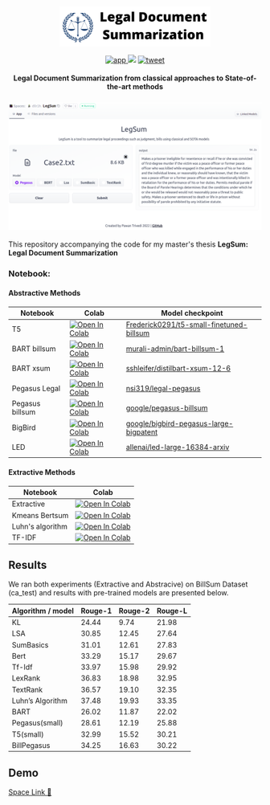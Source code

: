 <p align="center">
    <br>
    <img src="https://github.com/d0r1h/LegSum/blob/main/assets/LegSum.png" width="300"/>
    <br>
<p>

<p align="center">
    <a href="https://huggingface.co/spaces/d0r1h/LegSum">
    <img alt="app" src="https://img.shields.io/website?down_color=red&down_message=offline&up_color=yello&up_message=onine&url=https%3A%2F%2Fhuggingface.co%2Fspaces%2Fd0r1h%2FLegSum">
    </a>
    <a href="https://hits.seeyoufarm.com"><img src="https://hits.seeyoufarm.com/api/count/incr/badge.svg?url=https%3A%2F%2Fgithub.com%2Fd0r1h%2FLegSum&count_bg=%2379C83D&title_bg=%23555555&icon=&icon_color=%23E7E7E7&title=hits&edge_flat=false"/></a>
    <a href="https://twitter.com/intent/tweet?text=Legal Document Summarization text:&url=https%3A%2F%2Fgithub.com%2Fd0r1h%2FSAR%2F">
    <img alt="tweet" src="https://img.shields.io/twitter/url?url=https%3A%2F%2Fgithub.com%2Fd0r1h%2FSAR%2F">
    </a>
  </p>  
  
  
<h4 align="center">
    <p> Legal Document Summarization from classical approaches to State-of-the-art methods</p>
</h4>

<h3 align="center">
    <img src="https://github.com/d0r1h/LegSum/blob/main/assets/legsum_app.png", width="550"></a>
</h3>

This repository accompanying the code for my master's thesis <b>LegSum: Legal Document Summarization</b>


### Notebook:

#### Abstractive Methods

| Notebook | Colab | Model checkpoint |
| ------ | ------ |  ------ | 
| T5 | [![Open In Colab](https://colab.research.google.com/assets/colab-badge.svg)](https://colab.research.google.com/github/LegSum/blob/main/scripts/notebooks/T5_Small_%5Bbillsum%5D.ipynb) | [Frederick0291/t5-small-finetuned-billsum](https://huggingface.co/Frederick0291/t5-small-finetuned-billsum) |
| BART billsum | [![Open In Colab](https://colab.research.google.com/assets/colab-badge.svg)](https://colab.research.google.com/github/d0r1h/LegSum/blob/main/scripts/notebooks/BART_%5BBillsum%5D.ipynb) | [murali-admin/bart-billsum-1](https://huggingface.co/murali-admin/bart-billsum-1) |
| BART xsum | [![Open In Colab](https://colab.research.google.com/assets/colab-badge.svg)](https://colab.research.google.com/github/LegSum/blob/main/scripts/notebooks/BART_%5Bdistilbart_xsum%5D.ipynb) | [sshleifer/distilbart-xsum-12-6](https://huggingface.co/sshleifer/distilbart-xsum-12-6) |
| Pegasus Legal | [![Open In Colab](https://colab.research.google.com/assets/colab-badge.svg)](https://colab.research.google.com/github/d0r1h/LegSum/blob/main/scripts/notebooks/Pegsus_%5Blegal%5D.ipynb) | [nsi319/legal-pegasus](https://huggingface.co/nsi319/legal-pegasus) |
| Pegasus billsum | [![Open In Colab](https://colab.research.google.com/assets/colab-badge.svg)](https://colab.research.google.com/github/d0r1h/LegSum/blob/main/scripts/notebooks/Pegsus_%5Bbillsum%5D.ipynb) | [google/pegasus-billsum](https://huggingface.co/google/pegasus-billsum) |
| BigBird | [![Open In Colab](https://colab.research.google.com/assets/colab-badge.svg)](https://colab.research.google.com/github/d0r1h/LegSum/blob/main/scripts/notebooks/BigBird_Pegasus_%5Bbigpatent%5D.ipynb) | [google/bigbird-pegasus-large-bigpatent](https://huggingface.co/google/bigbird-pegasus-large-bigpatent) |
| LED | [![Open In Colab](https://colab.research.google.com/assets/colab-badge.svg)](https://colab.research.google.com/github/d0r1h/LegSum/blob/main/scripts/notebooks/LED_%5Blarge%5D.ipynb) | [allenai/led-large-16384-arxiv](https://huggingface.co/allenai/led-large-16384-arxiv) |

#### Extractive Methods

| Notebook | Colab |
| ------ | ------ | 
| Extractive | [![Open In Colab](https://colab.research.google.com/assets/colab-badge.svg)](https://colab.research.google.com/github/d0r1h/LegSum/blob/main/scripts/notebooks/Extractive.ipynb) | 
| Kmeans Bertsum | [![Open In Colab](https://colab.research.google.com/assets/colab-badge.svg)](https://colab.research.google.com/github/d0r1h/LegSum/blob/main/scripts/notebooks/Kmeans_Bertsum.ipynb) | 
| Luhn's algorithm | [![Open In Colab](https://colab.research.google.com/assets/colab-badge.svg)](https://colab.research.google.com/github/d0r1h/LegSum/blob/main/scripts/notebooks/Luhn's_algorithm.ipynb) | 
| TF-IDF | [![Open In Colab](https://colab.research.google.com/assets/colab-badge.svg)](https://colab.research.google.com/github/d0r1h/LegSum/blob/main/scripts/notebooks/WordFrequency_%5BTf_IDf%5D.ipynb) | 


## Results 

We ran both experiments (Extractive and Abstracive) on BillSum Dataset (ca_test) and results with pre-trained models are presented below.

| Algorithm / model | Rouge-1 | Rouge-2 | Rouge-L|
| ---- | ---- | ---- | ----|
| KL			      |	 24.44 | 9.74	| 21.98 |
| LSA 	              |	 30.85 | 12.45	| 27.64 |
| SumBasics	      |	 31.01 | 12.61	| 27.83 |
| Bert  		      |	 33.29 | 15.17	| 29.67 |
| Tf-Idf 		      |	 33.97 | 15.98	| 29.92 |
| LexRank 	      |  36.83 | 18.98  | 32.95 |  
| TextRank 	      |  36.57 | 19.10  | 32.35 |
| Luhn’s Algorithm  |  37.48 | 19.93  | 33.35 |
| BART		      |	 26.02  | 11.87  | 22.02 |
| Pegasus(small)   |  28.61  | 12.19  | 25.88 |
| T5(small)             | 32.99   | 15.52  | 30.21 |
| BillPegasus         | 34.25   | 16.63  | 30.22 |



## Demo

[Space Link 🤗](https://huggingface.co/spaces/d0r1h/LegSum)
